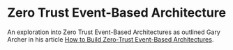# Zero Trust Event-Based Architecture

An exploration into Zero Trust Event-Based Architectures as outlined Gary Archer in his article [How to Build Zero-Trust Event-Based Architectures](https://nordicapis.com/how-to-build-zero-trust-event-based-architectures/).

